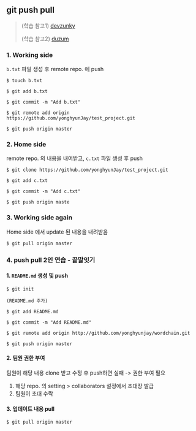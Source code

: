 ## git push pull

> (학습 참고1) [devzunky](https://velog.io/@devzunky/wecode-TIL-6일차-Git-Basic-2-5xk1dcgfob)
>
> (학습 참고2) [duzum](https://duzun.me/tips/git)



### 1. Working side

`b.txt` 파일 생성 후 remote repo. 에 push

```shell
$ touch b.txt

$ git add b.txt

$ git commit -m "Add b.txt"

$ git remote add origin https://github.com/yonghyunJay/test_project.git

$ git push origin master
```



### 2. Home side

remote repo. 의 내용을 내여받고, `c.txt` 파일 생성 후 push

``` shell
$ git clone https://github.com/yonghyunJay/test_project.git

$ git add c.txt

$ git commit -m "Add c.txt"

$ git push origin maste
```



### 3. Working side again

Home side 에서 update 된 내용을 내려받음

``` shell
$ git pull origin master
```



### 4. push pull 2인 연습 - 끝말잇기

#### 1. `README.md` 생성 및 push

``` shell
$ git init

(README.md 추가)

$ git add README.md

$ git commit -m "Add README.md"

$ git remote add origin http://github.com/yonghyunjay/wordchain.git

$ git push origin master

```



#### 2. 팀원 권한 부여

팀원이 해당 내용 clone 받고 수정 후 push하면 실패 -> 권한 부여 필요

1. 해당 repo. 의 setting > collaborators 설정에서 초대장 발급
2. 팀원이 초대 수락



#### 3. 업데이트 내용 pull

``` shell
$ git pull origin master
```

